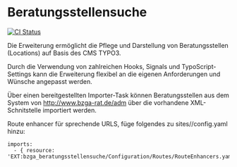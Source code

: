 Beratungsstellensuche
=====================
[![CI Status](https://github.com/sabbelasichon/bzga_beratungsstellensuche/workflows/CI/badge.svg)](https://github.com/sabbelasichon/bzga_beratungsstellensuche/actions)

Die Erweiterung ermöglicht die Pflege und Darstellung von Beratungsstellen (Locations) auf Basis des CMS TYPO3.

Durch die Verwendung von zahlreichen Hooks, Signals und TypoScript-Settings kann die Erweiterung flexibel an die eigenen Anforderungen und Wünsche angepasst werden.

Über einen bereitgestellten Importer-Task können Beratungsstellen aus dem System von http://www.bzga-rat.de/adm über die vorhandene XML-Schnitstelle importiert werden.

Route enhancer für sprechende URLS, füge folgendes zu sites/<sitename>/config.yaml hinzu:

```
imports:
  - { resource: 'EXT:bzga_beratungsstellensuche/Configuration/Routes/RouteEnhancers.yaml'}
```

